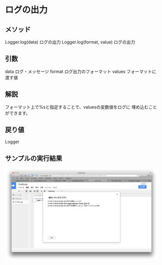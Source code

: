 # ログの出力

## メソッド
Logger.log(data)          ログの出力
Logger.log(format, value) ログの出力

## 引数
data    ログ・メッセージ
format  ログ出力のフォーマット
values  フォーマットに渡す値

## 解説
フォーマット上で%sと指定することで、valuesの変数値をログに
埋め込むことができます。

## 戻り値
Logger

## サンプルの実行結果
![Alt Text](https://raw.githubusercontent.com/shige0501/GoogleAppsScriptReference/master/log/result.png)
